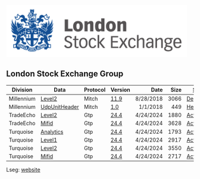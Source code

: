 [![Lseg](https://github.com/Open-Markets-Initiative/Directory/blob/main/Organizations/Lseg/Images/Logo.png)](https://www.londonstockexchange.com)


## London Stock Exchange Group

| Division | Data | Protocol | Version | Date | Size | [Status][Omi.Glossary.Status] | [Testing][Omi.Glossary.Testing] | Specification |
| --- | --- | --- | --- | ---: | ---: | --- | --- | --- |
| Millennium | [Level2][Lseg.Millennium.Level2.Mitch.v11.9.Dissector] | Mitch | [11.9][Lseg.Millennium.Level2.Mitch.v11.9.Dissector] | 8/28/2018 | 3066 | [Deprecated][Omi.Glossary.Status.Deprecated] | [Beta][Omi.Glossary.Testing.Beta] | [url][Lseg.Millennium.Level2.Mitch.v11.9.Url] - [pdf][Lseg.Millennium.Level2.Mitch.v11.9.Pdf] |
| Millennium | [UdpUnitHeader][Lseg.Millennium.UdpUnitHeader.Mitch.v1.0.Dissector] | Mitch | [1.0][Lseg.Millennium.UdpUnitHeader.Mitch.v1.0.Dissector] | 1/1/2018 | 449 | [Header][Omi.Glossary.Status.Header] | [Beta][Omi.Glossary.Testing.Beta] | [url][Lseg.Millennium.UdpUnitHeader.Mitch.v1.0.Url] - [pdf][Lseg.Millennium.UdpUnitHeader.Mitch.v1.0.Pdf] |
| TradeEcho | [Level2][Lseg.TradeEcho.Level2.Gtp.v24.4.Dissector] | Gtp | [24.4][Lseg.TradeEcho.Level2.Gtp.v24.4.Dissector] | 4/24/2024 | 1880 | [Active][Omi.Glossary.Status.Active] | [Beta][Omi.Glossary.Testing.Beta] | [url][Lseg.TradeEcho.Level2.Gtp.v24.4.Url] - [pdf][Lseg.TradeEcho.Level2.Gtp.v24.4.Pdf] |
| TradeEcho | [Mifid][Lseg.TradeEcho.Mifid.Gtp.v24.4.Dissector] | Gtp | [24.4][Lseg.TradeEcho.Mifid.Gtp.v24.4.Dissector] | 4/24/2024 | 3628 | [Active][Omi.Glossary.Status.Active] | [Beta][Omi.Glossary.Testing.Beta] | [url][Lseg.TradeEcho.Mifid.Gtp.v24.4.Url] - [pdf][Lseg.TradeEcho.Mifid.Gtp.v24.4.Pdf] |
| Turquoise | [Analytics][Lseg.Turquoise.Analytics.Gtp.v24.4.Dissector] | Gtp | [24.4][Lseg.Turquoise.Analytics.Gtp.v24.4.Dissector] | 4/24/2024 | 1793 | [Active][Omi.Glossary.Status.Active] | [Beta][Omi.Glossary.Testing.Beta] | [url][Lseg.Turquoise.Analytics.Gtp.v24.4.Url] - [pdf][Lseg.Turquoise.Analytics.Gtp.v24.4.Pdf] |
| Turquoise | [Level1][Lseg.Turquoise.Level1.Gtp.v24.4.Dissector] | Gtp | [24.4][Lseg.Turquoise.Level1.Gtp.v24.4.Dissector] | 4/24/2024 | 2917 | [Active][Omi.Glossary.Status.Active] | [Beta][Omi.Glossary.Testing.Beta] | [url][Lseg.Turquoise.Level1.Gtp.v24.4.Url] - [pdf][Lseg.Turquoise.Level1.Gtp.v24.4.Pdf] |
| Turquoise | [Level2][Lseg.Turquoise.Level2.Gtp.v24.4.Dissector] | Gtp | [24.4][Lseg.Turquoise.Level2.Gtp.v24.4.Dissector] | 4/24/2024 | 3550 | [Active][Omi.Glossary.Status.Active] | [Beta][Omi.Glossary.Testing.Beta] | [url][Lseg.Turquoise.Level2.Gtp.v24.4.Url] - [pdf][Lseg.Turquoise.Level2.Gtp.v24.4.Pdf] |
| Turquoise | [Mifid][Lseg.Turquoise.Mifid.Gtp.v24.4.Dissector] | Gtp | [24.4][Lseg.Turquoise.Mifid.Gtp.v24.4.Dissector] | 4/24/2024 | 2717 | [Active][Omi.Glossary.Status.Active] | [Beta][Omi.Glossary.Testing.Beta] | [url][Lseg.Turquoise.Mifid.Gtp.v24.4.Url] - [pdf][Lseg.Turquoise.Mifid.Gtp.v24.4.Pdf] |


Lseg: [website](https://www.londonstockexchange.com "Go to London Stock Exchange Group")


[Omi.Glossary.Status]: https://github.com/Open-Markets-Initiative/Directory/blob/main/Glossary/Status.md "Protocol Deployment Status"
[Omi.Glossary.Status.Active]: https://github.com/Open-Markets-Initiative/Directory/blob/main/Glossary/Status.md "Deployment Status: Protocol is in active production"
[Omi.Glossary.Status.Deprecated]: https://github.com/Open-Markets-Initiative/Directory/blob/main/Glossary/Status.md "Deployment Status: Protocol is no longer in active use"
[Omi.Glossary.Status.Future]: https://github.com/Open-Markets-Initiative/Directory/blob/main/Glossary/Status.md "Deployment Status: Protocol is not yet deployed to an active production environment"
[Omi.Glossary.Status.Unknown]: https://github.com/Open-Markets-Initiative/Directory/blob/main/Glossary/Status.md "Deployment Status: Protocol deployment status is unknown"
[Omi.Glossary.Status.Header]: https://github.com/Open-Markets-Initiative/Directory/blob/main/Glossary/Status.md "Deployment Status: Header only protocol provided for debugging"
[Omi.Glossary.Testing]: https://github.com/Open-Markets-Initiative/Directory/blob/main/Glossary/Testing.md "Protocol Testing Status"
[Omi.Glossary.Testing.Verified]: https://github.com/Open-Markets-Initiative/Directory/blob/main/Glossary/Testing.md "Testing Status: Protocol has been tested on live data"
[Omi.Glossary.Testing.Incomplete]: https://github.com/Open-Markets-Initiative/Directory/blob/main/Glossary/Testing.md "Testing Status: Protocol has been tested on live data but contains known issues"
[Omi.Glossary.Testing.Beta]: https://github.com/Open-Markets-Initiative/Directory/blob/main/Glossary/Testing.md "Testing Status: Protocol has not been tested and structure is speculative"
[Omi.Glossary.Testing.Untested]: https://github.com/Open-Markets-Initiative/Directory/blob/main/Glossary/Testing.md "Testing Status: Protocol has not been tested on live data"

[Lseg.Millennium.Level2.Mitch.v11.9.Dissector]: https://github.com/Open-Markets-Initiative/wireshark-lua/blob/main/Lseg/Lseg_Millennium_Level2_Mitch_v11_9_Dissector.lua "Lseg Millennium Level2 Mitch v11.9 Wireshark Dissector"
[Lseg.Millennium.Level2.Mitch.v11.9.Url]: https://www.londonstockexchange.com/resources/trade-resources "London Stock Exchange Group 11.9 Url"
[Lseg.Millennium.Level2.Mitch.v11.9.Pdf]: https://github.com/Open-Markets-Initiative/Directory/blob/main/Organizations/Lseg/Specifications/Lse.Millennium.Level2.Mitch.v11.9.pdf "London Stock Exchange Group 11.9 Pdf"
[Lseg.Millennium.UdpUnitHeader.Mitch.v1.0.Dissector]: https://github.com/Open-Markets-Initiative/wireshark-lua/blob/main/Lseg/Lseg_Millennium_UdpUnitHeader_Mitch_v1_0_Dissector.lua "Lseg Millennium UdpUnitHeader Mitch v1.0 Wireshark Dissector"
[Lseg.Millennium.UdpUnitHeader.Mitch.v1.0.Url]: https://www.londonstockexchange.com/resources/trade-resources "London Stock Exchange Group 1.0 Url"
[Lseg.Millennium.UdpUnitHeader.Mitch.v1.0.Pdf]: https://github.com/Open-Markets-Initiative/Directory/blob/main/Organizations/Lseg/Specifications/Lseg.Millennium.Level2.Mitch.v11.9.pdf "London Stock Exchange Group 1.0 Pdf"
[Lseg.TradeEcho.Level2.Gtp.v24.4.Dissector]: https://github.com/Open-Markets-Initiative/wireshark-lua/blob/main/Lseg/Lseg_TradeEcho_Level2_Gtp_v24_4_Dissector.lua "Lseg TradeEcho Level2 Gtp v24.4 Wireshark Dissector"
[Lseg.TradeEcho.Level2.Gtp.v24.4.Url]: https://www.londonstockexchange.com/resources/equities-trading-resources/gtp-technical-specifications "London Stock Exchange Group 24.4 Url"
[Lseg.TradeEcho.Level2.Gtp.v24.4.Pdf]: https://github.com/Open-Markets-Initiative/Directory/blob/main/Organizations/Lseg/Specifications/Lseg.TradeEcho.Gtp.v24.4.pdf "London Stock Exchange Group 24.4 Pdf"
[Lseg.TradeEcho.Mifid.Gtp.v24.4.Dissector]: https://github.com/Open-Markets-Initiative/wireshark-lua/blob/main/Lseg/Lseg_TradeEcho_Mifid_Gtp_v24_4_Dissector.lua "Lseg TradeEcho Mifid Gtp v24.4 Wireshark Dissector"
[Lseg.TradeEcho.Mifid.Gtp.v24.4.Url]: https://www.londonstockexchange.com/resources/equities-trading-resources/gtp-technical-specifications "London Stock Exchange Group 24.4 Url"
[Lseg.TradeEcho.Mifid.Gtp.v24.4.Pdf]: https://github.com/Open-Markets-Initiative/Directory/blob/main/Organizations/Lseg/Specifications/Lseg.TradeEcho.Gtp.v24.4.pdf "London Stock Exchange Group 24.4 Pdf"
[Lseg.Turquoise.Level1.Gtp.v24.4.Dissector]: https://github.com/Open-Markets-Initiative/wireshark-lua/blob/main/Lseg/Lseg_Turquoise_Level1_Gtp_v24_4_Dissector.lua "Lseg Turquoise Level1 Gtp v24.4 Wireshark Dissector"
[Lseg.Turquoise.Level1.Gtp.v24.4.Url]: https://www.londonstockexchange.com/resources/equities-trading-resources/gtp-technical-specifications "London Stock Exchange Group 24.4 Url"
[Lseg.Turquoise.Level1.Gtp.v24.4.Pdf]: https://github.com/Open-Markets-Initiative/Directory/blob/main/Organizations/Lseg/Specifications/Lseg.Turquoise.Gtp.v24.4.pdf "London Stock Exchange Group 24.4 Pdf"
[Lseg.Turquoise.Level2.Gtp.v24.4.Dissector]: https://github.com/Open-Markets-Initiative/wireshark-lua/blob/main/Lseg/Lseg_Turquoise_Level2_Gtp_v24_4_Dissector.lua "Lseg Turquoise Level2 Gtp v24.4 Wireshark Dissector"
[Lseg.Turquoise.Level2.Gtp.v24.4.Url]: https://www.londonstockexchange.com/resources/equities-trading-resources/gtp-technical-specifications "London Stock Exchange Group 24.4 Url"
[Lseg.Turquoise.Level2.Gtp.v24.4.Pdf]: https://github.com/Open-Markets-Initiative/Directory/blob/main/Organizations/Lseg/Specifications/Lseg.Turquoise.Gtp.v24.4.pdf "London Stock Exchange Group 24.4 Pdf"
[Lseg.Turquoise.Mifid.Gtp.v24.4.Dissector]: https://github.com/Open-Markets-Initiative/wireshark-lua/blob/main/Lseg/Lseg_Turquoise_Mifid_Gtp_v24_4_Dissector.lua "Lseg Turquoise Mifid Gtp v24.4 Wireshark Dissector"
[Lseg.Turquoise.Mifid.Gtp.v24.4.Url]: https://www.londonstockexchange.com/resources/equities-trading-resources/gtp-technical-specifications "London Stock Exchange Group 24.4 Url"
[Lseg.Turquoise.Mifid.Gtp.v24.4.Pdf]: https://github.com/Open-Markets-Initiative/Directory/blob/main/Organizations/Lseg/Specifications/Lseg.Turquoise.Gtp.v24.4.pdf "London Stock Exchange Group 24.4 Pdf"
[Lseg.Turquoise.Analytics.Gtp.v24.4.Dissector]: https://github.com/Open-Markets-Initiative/wireshark-lua/blob/main/Lseg/Lseg_Turquoise_Analytics_Gtp_v24_4_Dissector.lua "Lseg Turquoise Analytics Gtp v24.4 Wireshark Dissector"
[Lseg.Turquoise.Analytics.Gtp.v24.4.Url]: https://www.londonstockexchange.com/resources/equities-trading-resources/gtp-technical-specifications "London Stock Exchange Group 24.4 Url"
[Lseg.Turquoise.Analytics.Gtp.v24.4.Pdf]: https://github.com/Open-Markets-Initiative/Directory/blob/main/Organizations/Lseg/Specifications/Lseg.Turquoise.Gtp.v24.4.pdf "London Stock Exchange Group 24.4 Pdf"
